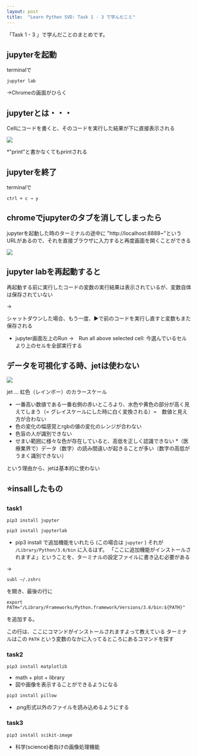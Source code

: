 ```yaml
---
layout: post
title:  "Learn Python SVD: Task 1 - 3 で学んだこと"
---
```


「Task 1 - 3 」で学んだことのまとめです。

## jupyterを起動

terminalで

```
jupyter lab
```

→Chromeの画面がひらく

## jupyterとは・・・

Cellにコードを書くと、そのコードを実行した結果が下に直接表示される

![](https://cl.ly/353u2e1U3o3d/Image%202018-04-06%20at%206.35.17%20PM.png)

*"print"と書かなくてもprintされる

## jupyterを終了

terminalで

```
ctrl + c → y
```

## chromeでjupyterのタブを消してしまったら

jupyterを起動した時のターミナルの途中に
"http://localhost:8888~"というURLがあるので、それを直接ブラウザに入力すると再度画面を開くことができる

![](https://cl.ly/2w0B3F411T0g/[a25adf24fbf1b6f11b96f4d68f242699]_Image%202018-04-06%20at%2012.33.42%20AM.png)

## jupyter labを再起動すると

再起動する前に実行したコードの変数の実行結果は表示されているが、変数自体は保存されていない

→

シャットダウンした場合、もう一度、▶で前のコードを実行し直すと変数もまた保存される

* jupyter画面左上のRun →　Run all above selected cell: 今選んでいるセルより上のセルを全部実行する

## データを可視化する時、jetは使わない

![](https://cl.ly/2e3h1Q3t2T2E/Image%202018-04-06%20at%2011.39.29%20PM.png)

jet ... 虹色（レインボー）のカラースケール

* 一番高い数値である一番右側の赤いところより、水色や黄色の部分が高く見えてしまう（= グレイスケールにした時に白く変換される）=　数値と見え方が合わない
* 色の変化の幅感覚とrgbの値の変化のレンジが合わない
* 色盲の人が識別できない
* せまい範囲に様々な色が存在していると、高低を正しく認識できない
*（医療業界で）データ（数字）の読み間違いが起きることが多い（数字の高低がうまく識別できない）

という理由から、jetは基本的に使わない

## ⭐insallしたもの

### task1

```
pip3 install jupyter
```
```
pip3 install jupyterlab
```

* pip3 install で追加機能をいれたら (この場合は `jupyter` )
それが `/Library/Python/3.6/bin` に入るはず。
「ここに追加機能がインストールされますよ」ということを、ターミナルの設定ファイルに書き込む必要がある

→

```
subl ~/.zshrc
```
を開き、最後の行に

```
export PATH="/Library/Frameworks/Python.framework/Versions/3.6/bin:${PATH}"
```
を追加する。

この行は、ここにコマンドがインストールされますよって教えている
ターミナルはこの `PATH` という変数のなかに入ってるところにあるコマンドを探す

### task2

```
pip3 install matplotlib
```
* math + plot + library
* 図や画像を表示することができるようになる

```
pip3 install pillow
```
* .png形式以外のファイルを読み込めるようにする

### task3

```
pip3 install scikit-image
```
* 科学(science)者向けの画像処理機能

